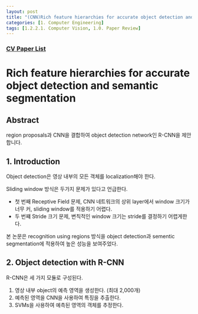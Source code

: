```yaml
---
layout: post 
title: "(CNN)Rich feature hierarchies for accurate object detection and semantic segmentation"
categories: [1. Computer Engineering]
tags: [1.2.2.1. Computer Vision, 1.0. Paper Review]
---
```


### [CV Paper List](https://maizer2.github.io/1.%20computer%20engineering/2023/06/12/paper-of-cnn.html)

# Rich feature hierarchies for accurate object detection and semantic segmentation

## Abstract

region proposals과 CNN을 결합하여 object detection network인 R-CNN을 제안합니다.

## 1. Introduction

Object detection은 영상 내부의 모든 객체를 localization해야 한다.

Sliding window 방식은 두가지 문제가 있다고 언급한다.
* 첫 번째 Receptive Field 문제, CNN 네트워크의 상위 layer에서 window 크기가 너무 커, sliding window를 적용하기 어렵다.
* 두 번쨰 Stride 크기 문제, 변칙적인 window 크기는 stride를 결정하기 어렵게한다.

본 논문은 recognition using regions 방식을 object detection과 sementic segmentation에 적용하여 높은 성능을 보여주었다.

## 2. Object detection with R-CNN

R-CNN은 세 가지 모듈로 구성된다.

1. 영상 내부 object의 예측 영역을 생성한다. (최대 2,000개)
2. 예측된 영역을 CNN을 사용하여 특징을 추출한다.
3. SVMs을 사용하여 예측된 영역의 객체를 추정한다.
